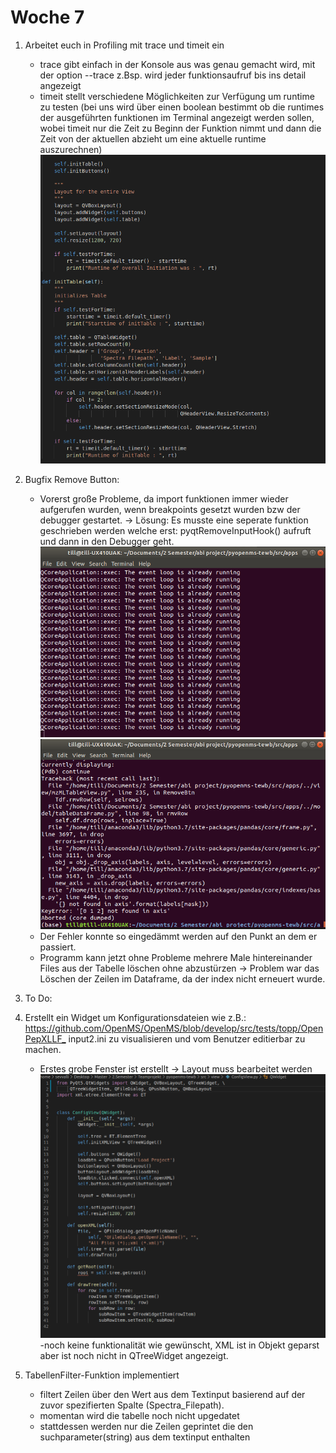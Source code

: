 # Woche 7

1. Arbeitet euch in Profiling mit trace und timeit ein
     - trace gibt einfach in der Konsole aus was genau gemacht wird, mit der option --trace
       z.Bsp. wird jeder funktionsaufruf bis ins detail angezeigt
     - timeit stellt verschiedene Möglichkeiten zur Verfügung um runtime zu testen 
        (bei uns wird über einen boolean bestimmt ob die runtimes der ausgeführten funktionen im
         Terminal angezeigt werden sollen, wobei timeit nur die Zeit zu Beginn der Funktion nimmt
         und dann die Zeit von der aktuellen abzieht um eine aktuelle runtime auszurechnen)
     ![alt text](../Screenshots/timeit.png )
2. Bugfix Remove Button:
    - Vorerst große Probleme, da import funktionen immer wieder aufgerufen wurden, wenn breakpoints gesetzt wurden bzw der debugger gestartet.
        -> Lösung: Es musste eine seperate funktion geschrieben werden welche erst: pyqtRemoveInputHook() aufruft und dann in den Debugger geht.
      ![alt text](../Screenshots/pdb_error.png )
      ![alt text](../Screenshots/pdb_success.png )
    - Der Fehler konnte so eingedämmt werden auf den Punkt an dem er passiert.
    - Programm kann jetzt ohne Probleme mehrere Male hintereinander Files aus der Tabelle
    löschen ohne abzustürzen -> Problem war das Löschen der Zeilen im Dataframe, da der index nicht erneuert wurde.
3. To Do:
    
4. Erstellt ein Widget um Konfigurationsdateien wie z.B.:
    <https://github.com/OpenMS/OpenMS/blob/develop/src/tests/topp/OpenPepXLLF_>
    input2.ini zu visualisieren und vom Benutzer editierbar zu machen.
    - Erstes grobe Fenster ist erstellt -> Layout muss bearbeitet werden
      ![alt text](../Screenshots/ConfigView.png )
    -noch keine funktionalität wie gewünscht, XML ist in Objekt geparst aber ist noch nicht in QTreeWidget angezeigt.
5. TabellenFilter-Funktion implementiert
   - filtert Zeilen über den Wert aus dem Textinput basierend auf der zuvor spezifierten Spalte (Spectra_Filepath).
   - momentan wird die tabelle noch nicht upgedatet
   - stattdessen werden nur die Zeilen geprintet die den suchparameter(string) aus dem textinput enthalten
